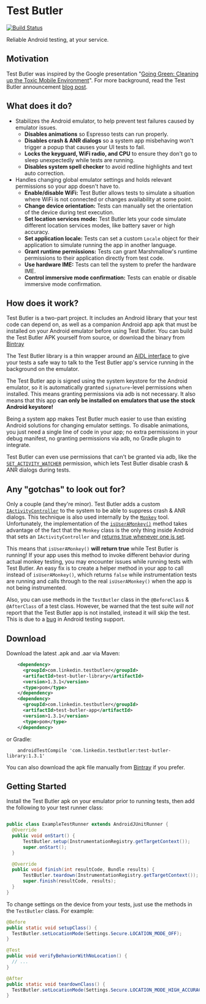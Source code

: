 # Test Butler
[![Build Status](https://travis-ci.org/linkedin/test-butler.svg?branch=master)](https://travis-ci.org/linkedin/test-butler)

Reliable Android testing, at your service.

## Motivation

Test Butler was inspired by the Google presentation "[Going Green: Cleaning up the Toxic Mobile Environment](https://www.youtube.com/watch?v=aHcmsK9jfGU)".
For more background, read the Test Butler announcement [blog post](https://engineering.linkedin.com/blog/2016/08/introducing-and-open-sourcing-test-butler--reliable-android-test).

## What does it do?

* Stabilizes the Android emulator, to help prevent test failures caused by emulator issues.
  * **Disables animations** so Espresso tests can run properly.
  * **Disables crash & ANR dialogs** so a system app misbehaving won't trigger a popup that causes your UI tests to fail.
  * **Locks the keyguard, WiFi radio, and CPU** to ensure they don't go to sleep unexpectedly while tests are running.
  * **Disables system spell checker** to avoid redline highlights and text auto correction.
* Handles changing global emulator settings and holds relevant permissions so your app doesn't have to.
  * **Enable/disable WiFi:** Test Butler allows tests to simulate a situation where WiFi is not connected or changes availability at some point.
  * **Change device orientation:** Tests can manually set the orientation of the device during test execution.
  * **Set location services mode:** Test Butler lets your code simulate different location services modes, like battery saver or high accuracy.
  * **Set application locale:** Tests can set a custom `Locale` object for their application to simulate running the app in another language.
  * **Grant runtime permissions:** Tests can grant Marshmallow's runtime permissions to their application directly from test code.
  * **Use hardware IME:** Tests can tell the system to prefer the hardware IME.
  * **Control immersive mode confirmation:** Tests can enable or disable immersive mode confirmation.

## How does it work?

Test Butler is a two-part project. It includes an Android library that your test code can depend on, as well as a companion Android app apk that must be installed on your Android emulator before using Test Butler.  You can build the Test Butler APK yourself from source, or download the binary from [Bintray](https://bintray.com/linkedin/maven/test-butler-app/)

The Test Butler library is a thin wrapper around an [AIDL interface](https://developer.android.com/guide/components/aidl.html) to give your tests a safe way to talk to the Test Butler app's service running in the background on the emulator.

The Test Butler app is signed using the system keystore for the Android emulator, so it is automatically granted `signature`-level permissions when installed. This means granting permissions via adb is not necessary. It also means that this app **can only be installed on emulators that use the stock Android keystore!**

Being a system app makes Test Butler much easier to use than existing Android solutions for changing emulator settings. To disable animations, you just need a single line of code in your app; no extra permissions in your debug manifest, no granting permissions via adb, no Gradle plugin to integrate.

Test Butler can even use permissions that can't be granted via adb, like the [`SET_ACTIVITY_WATCHER`](https://github.com/android/platform_frameworks_base/blob/master/core/res/AndroidManifest.xml#L1902) permission, which lets Test Butler disable crash & ANR dialogs during tests.

## Any "gotchas" to look out for?

Only a couple (and they're minor). Test Butler adds a custom [`IActivityController`](https://github.com/android/platform_frameworks_base/blob/master/core/java/android/app/IActivityController.aidl) to the system to be able to suppress crash & ANR dialogs. This technique is also used internally by the [`Monkey`](https://github.com/android/platform_development/blob/master/cmds/monkey/src/com/android/commands/monkey/Monkey.java#L255) tool. Unfortunately, the implementation of the [`isUserAMonkey()`](https://developer.android.com/reference/android/app/ActivityManager.html#isUserAMonkey()) method takes advantage of the fact that the `Monkey` class is the only thing inside Android that sets an `IActivityController` and [returns true whenever one is set](https://github.com/android/platform_frameworks_base/blob/master/services/core/java/com/android/server/am/ActivityManagerService.java#L10718).

This means that `isUserAMonkey()` **will return true** while Test Butler is running! If your app uses this method to invoke different behavior during actual monkey testing, you may encounter issues while running tests with Test Butler. An easy fix is to create a helper method in your app to call instead of `isUserAMonkey()`, which returns `false` while instrumentation tests are running and calls through to the real `isUserAMonkey()` when the app is not being instrumented.

Also, you can use methods in the `TestButler` class in the `@BeforeClass` & `@AfterClass` of a test class. However, be warned that the test suite *will not* report that the Test Butler app is not installed, instead it will skip the test. This is due to a [bug](https://code.google.com/p/android/issues/detail?id=183352) in Android testing support.

## Download

Download the latest .apk and .aar via Maven:
```xml
    <dependency>
      <groupId>com.linkedin.testbutler</groupId>
      <artifactId>test-butler-library</artifactId>
      <version>1.3.1</version>
      <type>pom</type>
    </dependency>
    <dependency>
      <groupId>com.linkedin.testbutler</groupId>
      <artifactId>test-butler-app</artifactId>
      <version>1.3.1</version>
      <type>pom</type>
    </dependency>
```

or Gradle:
```
    androidTestCompile 'com.linkedin.testbutler:test-butler-library:1.3.1'
```

You can also download the apk file manually from [Bintray](https://bintray.com/linkedin/maven/test-butler-app/) if you prefer.

## Getting Started

Install the Test Butler apk on your emulator prior to running tests, then add the following to your test runner class:

```java

public class ExampleTestRunner extends AndroidJUnitRunner {
  @Override
  public void onStart() {
      TestButler.setup(InstrumentationRegistry.getTargetContext());
      super.onStart();
  }

  @Override
  public void finish(int resultCode, Bundle results) {
      TestButler.teardown(InstrumentationRegistry.getTargetContext());
      super.finish(resultCode, results);
  }
}
```

To change settings on the device from your tests, just use the methods in the `TestButler` class. For example:

```java
@Before
public static void setupClass() {
  TestButler.setLocationMode(Settings.Secure.LOCATION_MODE_OFF);
}

@Test
public void verifyBehaviorWithNoLocation() {
  // ...
}

@After
public static void teardownClass() {
  TestButler.setLocationMode(Settings.Secure.LOCATION_MODE_HIGH_ACCURACY);
}
```
